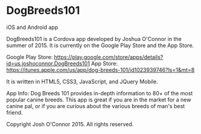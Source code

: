 # DogBreeds101
iOS and Android app

DogBreeds101 is a Cordova app developed by Joshua O'Connor in the summer of 2015.  It is currently on the Google Play Store and the App Store.  

Google Play Store:  https://play.google.com/store/apps/details?id=us.joshoconnor.DogBreeds101
App Store:  https://itunes.apple.com/us/app/dog-breeds-101/id1023939746?ls=1&mt=8

It is written in HTML5, CSS3, JavaScript, and JQuery Mobile.

App Info:
Dog Breeds 101 provides in-depth information to 80+ of the most popular canine breeds. This app is great if you are in the market for a new canine pal, or if you are curious about the various breeds of man's best friend. 


Copyright Josh O'Connor 2015.  All rights reserved.
